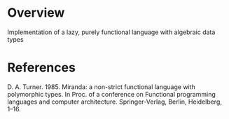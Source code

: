 # Overview
Implementation of a lazy, purely functional language with algebraic data types

# References

D. A. Turner. 1985. Miranda: a non-strict functional language with polymorphic types. In Proc. of a conference on Functional programming languages and computer architecture. Springer-Verlag, Berlin, Heidelberg, 1–16.
